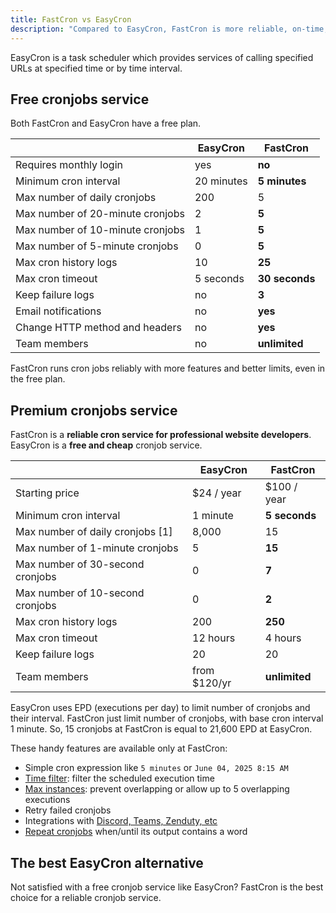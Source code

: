 ```yaml
---
title: FastCron vs EasyCron
description: "Compared to EasyCron, FastCron is more reliable, on-time, with more features for your cronjobs."
---
```


EasyCron is a task scheduler which provides services of calling specified URLs at specified time or by time interval.

## Free cronjobs service

Both FastCron and EasyCron have a free plan.

|                                  | EasyCron   | **FastCron**   |
| -------------------------------- | ---------- | -------------- |
| Requires monthly login           | yes        | **no**         |
| Minimum cron interval            | 20 minutes | **5 minutes**  |
| Max number of daily cronjobs     | 200        | 5              |
| Max number of 20-minute cronjobs | 2          | **5**          |
| Max number of 10-minute cronjobs | 1          | **5**          |
| Max number of 5-minute cronjobs  | 0          | **5**          |
| Max cron history logs            | 10         | **25**         |
| Max cron timeout                 | 5 seconds  | **30 seconds** |
| Keep failure logs                | no         | **3**          |
| Email notifications              | no         | **yes**        |
| Change HTTP method and headers   | no         | **yes**        |
| Team members                     | no         | **unlimited**  |

FastCron runs cron jobs reliably with more features and better limits, even in the free plan.

## Premium cronjobs service

FastCron is a **reliable cron service for professional website developers**.
EasyCron is a **free and cheap** cronjob service.

|                                  | EasyCron     | **FastCron**  |
| -------------------------------- | ------------ | ------------- |
| Starting price                   | $24 / year   | $100 / year   |
| Minimum cron interval            | 1 minute     | **5 seconds** |
| Max number of daily cronjobs [1] | 8,000        | 15            |
| Max number of 1-minute cronjobs  | 5            | **15**        |
| Max number of 30-second cronjobs | 0            | **7**         |
| Max number of 10-second cronjobs | 0            | **2**         |
| Max cron history logs            | 200          | **250**       |
| Max cron timeout                 | 12 hours     | 4 hours       |
| Keep failure logs                | 20           | 20            |
| Team members                     | from $120/yr | **unlimited** |

EasyCron uses EPD (executions per day) to limit number of cronjobs and their interval.
FastCron just limit number of cronjobs, with base cron interval 1 minute.
So, 15 cronjobs at FastCron is equal to 21,600 EPD at EasyCron.

These handy features are available only at FastCron:

- Simple cron expression like `5 minutes` or `June 04, 2025 8:15 AM`
- [Time filter](/blog/time-filter): filter the scheduled execution time
- [Max instances](/blog/max-instances): prevent overlapping or allow up to 5 overlapping executions
- Retry failed cronjobs
- Integrations with [Discord, Teams, Zenduty, etc](/integrations)
- [Repeat cronjobs](/blog/repeat-cronjob) when/until its output contains a word

## The best EasyCron alternative

Not satisfied with a free cronjob service like EasyCron? FastCron is the best choice for a reliable cronjob service.
